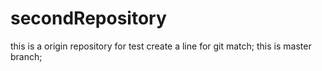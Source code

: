 # secondRepository
this is a origin repository for test
create a line for git match;
this is master branch;